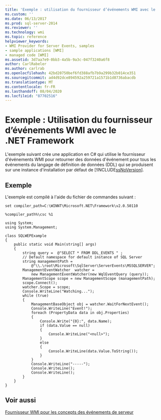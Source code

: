 ```yaml
---
title: 'Exemple : utilisation du fournisseur d’événements WMI avec le .NET Framework | Microsoft Docs'
ms.custom: ''
ms.date: 06/13/2017
ms.prod: sql-server-2014
ms.reviewer: ''
ms.technology: wmi
ms.topic: reference
helpviewer_keywords:
- WMI Provider for Server Events, samples
- sample applications [WMI]
- managed code [WMI]
ms.assetid: 3d7aa7e9-0bb3-4a5b-9a3c-047f3240a6f8
author: CarlRabeler
ms.author: carlrab
ms.openlocfilehash: 42bd20750bef6fd388afb7b9a299b32b014ce351
ms.sourcegitcommit: ad4d92dce894592a259721a1571b1d8736abacdb
ms.translationtype: MT
ms.contentlocale: fr-FR
ms.lasthandoff: 08/04/2020
ms.locfileid: "87702516"
---
```

# <a name="sample-using-the-wmi-event-provider-with-the-net-framework"></a>Exemple : Utilisation du fournisseur d’événements WMI avec le .NET Framework
  L'exemple suivant crée une application en C# qui utilise le fournisseur d'événements WMI pour retourner des données d'événement pour tous les événements du langage de définition de données (DDL) qui se produisent sur une instance d'installation par défaut de [!INCLUDE[ssNoVersion](../../includes/ssnoversion-md.md)].  
  
## <a name="example"></a>Exemple  
 L'exemple est compilé à l'aide du fichier de commandes suivant :  
  
```  
set compiler_path=C:\WINNT\Microsoft.NET\Framework\v2.0.50110  
  
%compiler_path%\csc %1  
```  
  
```  
using System;  
using System.Management;  
  
class SQLWEPExample   
{  
    public static void Main(string[] args)  
    {  
        string query =  @"SELECT * FROM DDL_EVENTS " ;  
        // Default namespace for default instance of SQL Server   
        string managementPath =  
            @"\\.\root\Microsoft\SqlServer\ServerEvents\MSSQLSERVER";  
        ManagementEventWatcher  watcher =   
            new ManagementEventWatcher(new WqlEventQuery (query));  
        ManagementScope scope = new ManagementScope (managementPath);  
        scope.Connect();  
        watcher.Scope = scope;  
        Console.WriteLine("Watching...");  
        while (true)  
        {  
            ManagementBaseObject obj = watcher.WaitForNextEvent();  
            Console.WriteLine("Event!");  
            foreach (PropertyData data in obj.Properties)  
            {  
                Console.Write("{0}:", data.Name);  
                if (data.Value == null)  
                {  
                    Console.WriteLine("<null>");  
                }  
                else  
                {  
                    Console.WriteLine(data.Value.ToString());  
                }  
            }  
            Console.WriteLine("-----");  
            Console.WriteLine();  
            Console.WriteLine();  
        }  
    }  
}  
```  
  
## <a name="see-also"></a>Voir aussi  
 [Fournisseur WMI pour les concepts des événements de serveur](wmi-provider-for-server-events-concepts.md)  
  
  
